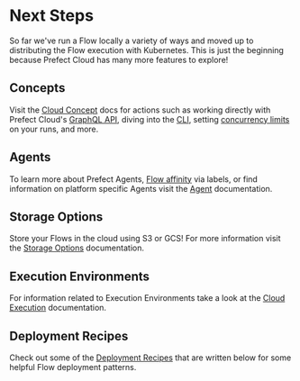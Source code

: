 # Next Steps

So far we've run a Flow locally a variety of ways and moved up to distributing the Flow execution with Kubernetes. This is just the beginning because Prefect Cloud has many more features to explore!

## Concepts

Visit the [Cloud Concept](/cloud/concepts/api.html) docs for actions such as working directly with Prefect Cloud's [GraphQL API](/cloud/concepts/graphql.html), diving into the [CLI](/cloud/concepts/cli.html), setting [concurrency limits](/cloud/concepts/concurrency-limiting.html) on your runs, and more.

## Agents

To learn more about Prefect Agents, [Flow affinity](/cloud/agent/overview.html#flow-affinity-labels) via labels, or find information on platform specific Agents visit the [Agent](/cloud/agent/overview.html) documentation.

## Storage Options

Store your Flows in the cloud using S3 or GCS! For more information visit the [Storage Options](/cloud/execution/storage_options.html) documentation.

## Execution Environments

For information related to Execution Environments take a look at the [Cloud Execution](/cloud/execution/overview.html) documentation.

## Deployment Recipes

Check out some of the [Deployment Recipes](/cloud/recipes/configuring_storage.html) that are written below for some helpful Flow deployment patterns.
